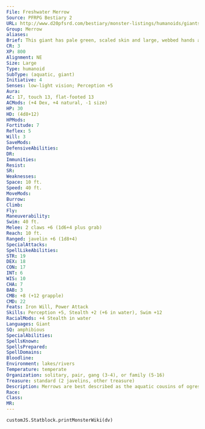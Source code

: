 ```yaml
---
File: Freshwater Merrow
Source: PFRPG Bestiary 2
URL: http://www.d20pfsrd.com/bestiary/monster-listings/humanoids/giants/merrow-freshwater
Group: Merrow
aliases: 
Brief: This giant has pale green, scaled skin and large, webbed hands and feet. On either side of its neck are slotted gills.
CR: 3
XP: 800
Alignment: NE
Size: Large
Type: humanoid
SubType: (aquatic, giant)
Initiative: 4
Senses: low-light vision; Perception +5
Aura: 
AC: 17, touch 13, flat-footed 13
ACMods: (+4 Dex, +4 natural, -1 size)
HP: 30
HD: (4d8+12)
HPMods: 
Fortitude: 7
Reflex: 5
Will: 3
SaveMods: 
DefensiveAbilities: 
DR: 
Immunities: 
Resist: 
SR: 
Weaknesses: 
Space: 10 ft.
Speed: 40 ft.
MoveMods: 
Burrow: 
Climb: 
Fly: 
Maneuverability: 
Swim: 40 ft.
Melee: 2 claws +6 (1d6+4 plus grab)
Reach: 10 ft.
Ranged: javelin +6 (1d8+4)
SpecialAttacks: 
SpellLikeAbilities: 
STR: 19
DEX: 18
CON: 17
INT: 6
WIS: 10
CHA: 7
BAB: 3
CMB: +8 (+12 grapple)
CMD: 22
Feats: Iron Will, Power Attack
Skills: Perception +5, Stealth +2 (+6 in water), Swim +12
RacialMods: +4 Stealth in water
Languages: Giant
SQ: amphibious
SpecialAbilities: 
SpellsKnown: 
SpellsPrepared: 
SpellDomains: 
Bloodline: 
Environment: lakes/rivers
Temperature: temperate
Organization: solitary, pair, gang (3-4), or family (5-16)
Treasure: standard (2 javelins, other treasure)
Description: Merrows are best described as the aquatic cousins of ogres. Although their green, scaled skin and webbed hands and feet make them appear different, merrows are just as cruel, savage, and wicked as their ogre relatives. The saltwater variety grows much larger than the freshwater variety, but the behavior and society of the two types are otherwise similar. Merrows are known for pillaging small fishing villages and towns under cover of night. Similar to ogres, merrows have a strong sense of family and typically hunt in gangs, preferring to grab a couple of villagers and head back into the water rather than sticking around and dealing with armed resistance. Merrows have a stronger sense of unity than ogres do, and rarely will the leader of a tribe be challenged. When they have chosen a village or town to plunder, they attack as a gang and share the spoils. A freshwater merrow is 12 feet tall and weighs 500 pounds. Saltwater merrows easily reach 20 feet tall and 4,000 pounds, and have been known to hunt whales. The two species do not often come in contact, but when they do, feuding and conf lict are swift to develop.
Race: 
Class: 
MR: 
---
```

```dataviewjs
customJS.Statblock.printMonsterWiki(dv)
```
